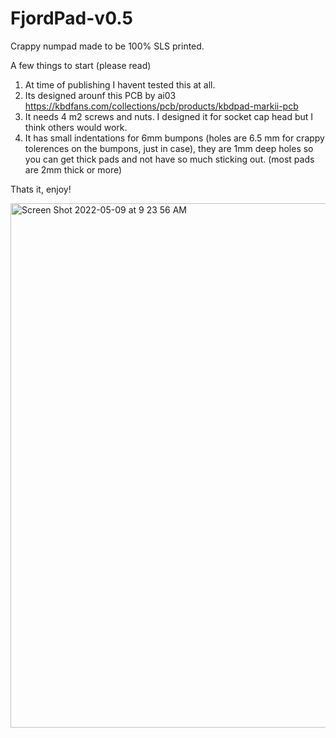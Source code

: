 # FjordPad-v0.5
Crappy numpad made to be 100% SLS printed.

A few things to start (please read)

1. At time of publishing I havent tested this at all. 
2. Its designed arounf this PCB by ai03 https://kbdfans.com/collections/pcb/products/kbdpad-markii-pcb
3. It needs 4 m2 screws and nuts. I designed it for socket cap head but I think others would work.
4. It has small indentations for 6mm bumpons (holes are 6.5 mm for crappy tolerences on the bumpons, just in case), they are 1mm deep holes so you can get thick pads and not have so much sticking out. (most pads are 2mm thick or more)

Thats it, enjoy!

<img width="839" alt="Screen Shot 2022-05-09 at 9 23 56 AM" src="https://user-images.githubusercontent.com/91857314/167419591-4895bca4-360c-47ab-a4f9-7edb64d6e02f.png">
